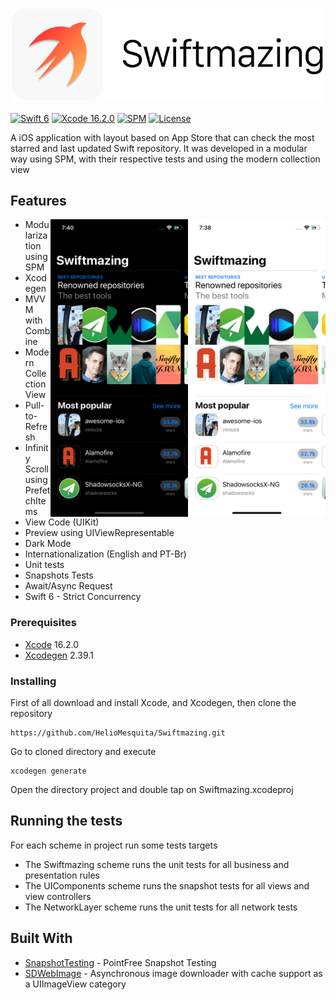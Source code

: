 <h3 align="center">
  <a href="https://github.com/HelioMesquita/Swiftmazing/blob/master/.assets/swiftmazing.png">
  <img src="https://github.com/HelioMesquita/Swiftmazing/blob/master/.assets/swiftmazing.png?raw=true" alt="Swiftmazing Logo" width="500">
  </a>
</h3>

[![Swift 6](https://img.shields.io/badge/Swift-6-blue.svg?style=flat)](https://swift.org)
[![Xcode 16.2.0](https://img.shields.io/badge/Xcode-16.2.0-blue.svg?style=flat)](https://developer.apple.com/xcode/)
[![SPM](https://img.shields.io/badge/spm-compatible-blue.svg?style=flat)](https://www.apple.com)
[![License](https://img.shields.io/badge/license-MIT-brightgreen.svg?style=flat)](https://github.com/HelioMesquita/Swiftmazing/blob/master/LICENSE)

A iOS application with layout based on App Store that can check the most starred and last updated Swift repository. It was developed in a modular way using SPM, with their respective tests and using the modern collection view


## Features

<img src="https://github.com/HelioMesquita/Swiftmazing/blob/master/.assets/appscreenlight.png" align="right"
     title="App preview light mode" width="220  " height="476">

<img src="https://github.com/HelioMesquita/Swiftmazing/blob/master/.assets/appscreendark.png" align="right"
     title="App preview dark mode" width="220 " height="476">

* Modularization using SPM
* Xcodegen
* MVVM with Combine
* Modern Collection View
* Pull-to-Refresh
* Infinity Scroll using PrefetchItems
* View Code (UIKit)
* Preview using UIViewRepresentable
* Dark Mode
* Internationalization (English and PT-Br)
* Unit tests
* Snapshots Tests
* Await/Async Request
* Swift 6 - Strict Concurrency

### Prerequisites

* [Xcode](https://developer.apple.com/xcode/) 16.2.0
* [Xcodegen](https://github.com/yonaskolb/XcodeGen) 2.39.1

### Installing

First of all download and install Xcode, and Xcodegen, then clone the repository

```
https://github.com/HelioMesquita/Swiftmazing.git
```

Go to cloned directory and execute

```
xcodegen generate
```

Open the directory project and double tap on Swiftmazing.xcodeproj

## Running the tests

For each scheme in project run some tests targets
* The Swiftmazing scheme runs the unit tests for all business and presentation rules
* The UIComponents scheme runs the snapshot tests for all views and view controllers
* The NetworkLayer scheme runs the unit tests for all network tests


## Built With

* [SnapshotTesting](https://github.com/pointfreeco/swift-snapshot-testing) - PointFree Snapshot Testing
* [SDWebImage](https://github.com/SDWebImage/SDWebImage) - Asynchronous image downloader with cache support as a UIImageView category
